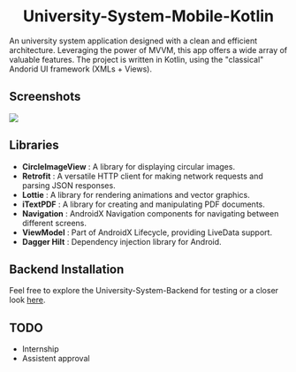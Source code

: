 
<h1 align="center">University-System-Mobile-Kotlin</h1>
An university system application designed with a clean and efficient architecture. Leveraging the power of MVVM, this app offers a wide array of valuable features.
The project is written in Kotlin, using the "classical" Andorid UI framework (XMLs + Views).

## Screenshots
<img src="screenshots/screenshots.png?raw=true"/>

## Libraries


 - **CircleImageView** : A library for displaying circular images.
 - **Retrofit** : A versatile HTTP client for making network requests and parsing JSON responses.
 - **Lottie** : A library for rendering animations and vector graphics.
 - **iTextPDF** : A library for creating and manipulating PDF documents.
 - **Navigation** : AndroidX Navigation components for navigating between different screens.
 - **ViewModel** : Part of AndroidX Lifecycle, providing LiveData support.
 - **Dagger Hilt** : Dependency injection library for Android.

## Backend Installation
 Feel free to explore the University-System-Backend for testing or a closer look <a href="https://github.com/SabirHalil/University-System-Backend">here</a>.

## TODO
- Internship
- Assistent approval
  
  



 




